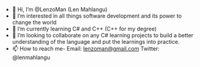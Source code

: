 - 👋 Hi, I’m @LenzoMan (Len Mahlangu)
- 👀 I’m interested in all things software development and its power to change the world
- 🌱 I’m currently learning C# and C++ (C++ for my degree)
- 💞️ I’m looking to collaborate on any C# learning projects to build a better understanding of the language and put the learnings into practice.
- 📫 How to reach me- Email: lenzoman@gmail.com Twitter: @lenmahlangu

<!---
LenzoMan/LenzoMan is a ✨ special ✨ repository because its `README.md` (this file) appears on your GitHub profile.
You can click the Preview link to take a look at your changes.
--->
